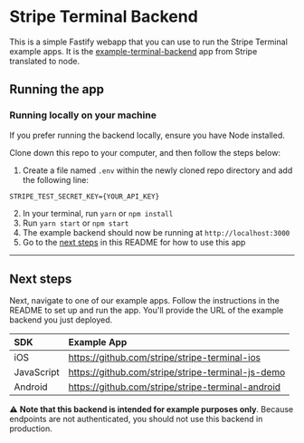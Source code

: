 # Stripe Terminal Backend

This is a simple Fastify webapp that you can use to run the Stripe Terminal example apps. It is the [example-terminal-backend](https://github.com/stripe/example-terminal-backend) app from Stripe translated to node.

## Running the app

### Running locally on your machine

If you prefer running the backend locally, ensure you have Node installed.

Clone down this repo to your computer, and then follow the steps below:

1. Create a file named `.env` within the newly cloned repo directory and add the following line:
```
STRIPE_TEST_SECRET_KEY={YOUR_API_KEY}
```
2. In your terminal, run `yarn` or `npm install`
3. Run `yarn start` or `npm start`
4. The example backend should now be running at `http://localhost:3000`
5. Go to the [next steps](#next-steps) in this README for how to use this app

---

## Next steps

Next, navigate to one of our example apps. Follow the instructions in the README to set up and run the app. You'll provide the URL of the example backend you just deployed.

| SDK | Example App |
|  :---  |  :---  |
| iOS | https://github.com/stripe/stripe-terminal-ios |
| JavaScript | https://github.com/stripe/stripe-terminal-js-demo |
| Android | https://github.com/stripe/stripe-terminal-android |

⚠️ **Note that this backend is intended for example purposes only**. Because endpoints are not authenticated, you should not use this backend in production.

